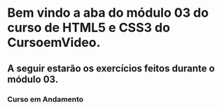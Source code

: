 <h1>Bem vindo a aba do módulo 03 do curso de HTML5 e CSS3 do CursoemVideo.</h1>
<h2>A seguir estarão os exercícios feitos durante o módulo 03.</h2>
<h3>Curso em Andamento</h3>
